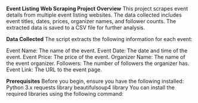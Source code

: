 **Event Listing Web Scraping Project**
**Overview**
This project scrapes event details from multiple event listing websites. The data collected includes event titles, dates, prices, organizer names, and follower counts. The extracted data is saved to a CSV file for further analysis.

**Data Collected**
The script extracts the following information for each event:

Event Name: The name of the event.
Event Date: The date and time of the event.
Event Price: The price of the event.
Organizer Name: The name of the event organizer.
Followers: The number of followers the organizer has.
Event Link: The URL to the event page.

**Prerequisites**
Before you begin, ensure you have the following installed:
  Python 3.x
  requests library
  beautifulsoup4 library
You can install the required libraries using the following command:
